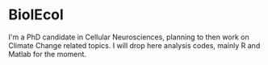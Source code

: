 # BiolEcol
I'm a PhD candidate in Cellular Neurosciences, planning to then work on Climate Change related topics.
I will drop here analysis codes, mainly R and Matlab for the moment.
